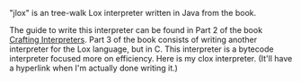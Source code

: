 "jlox" is an tree-walk Lox interpreter written in Java from the book.

The guide to write this interpreter can be found in Part 2 of the book [Crafting Interpreters](https://craftinginterpreters.com/).
Part 3 of the book consists of writing another interpreter for the Lox language, but in C. This interpreter is a bytecode interpreter focused more on efficiency.
Here is my clox interpreter.
(It'll have a hyperlink when I'm actually done writing it.)

